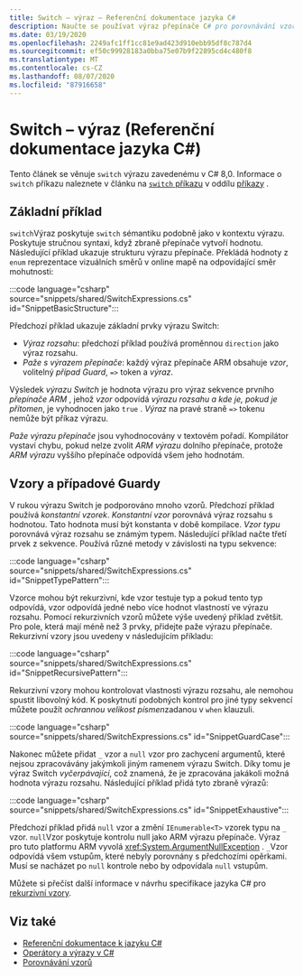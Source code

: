 ```yaml
---
title: Switch – výraz – Referenční dokumentace jazyka C#
description: Naučte se používat výraz přepínače C# pro porovnávání vzorů a jiné introspekce dat.
ms.date: 03/19/2020
ms.openlocfilehash: 2249afc1ff1cc81e9ad423d910ebb95df8c787d4
ms.sourcegitcommit: ef50c99928183a0bba75e07b9f22895cd4c480f8
ms.translationtype: MT
ms.contentlocale: cs-CZ
ms.lasthandoff: 08/07/2020
ms.locfileid: "87916658"
---
```

# <a name="switch-expression-c-reference"></a>Switch – výraz (Referenční dokumentace jazyka C#)

Tento článek se věnuje `switch` výrazu zavedenému v C# 8,0. Informace o `switch` příkazu naleznete v článku na [ `switch` příkazu](../keywords/switch.md) v oddílu [příkazy](../keywords/index.md) .

## <a name="basic-example"></a>Základní příklad

`switch`Výraz poskytuje `switch` sémantiku podobně jako v kontextu výrazu. Poskytuje stručnou syntaxi, když zbraně přepínače vytvoří hodnotu. Následující příklad ukazuje strukturu výrazu přepínače. Překládá hodnoty z `enum` reprezentace vizuálních směrů v online mapě na odpovídající směr mohutnosti:

:::code language="csharp" source="snippets/shared/SwitchExpressions.cs" id="SnippetBasicStructure":::

Předchozí příklad ukazuje základní prvky výrazu Switch:

- *Výraz rozsahu*: předchozí příklad používá proměnnou `direction` jako výraz rozsahu.
- *Paže s výrazem přepínače*: každý výraz přepínače ARM obsahuje *vzor*, volitelný *případ Guard*, `=>` token a *výraz*.

Výsledek *výrazu Switch* je hodnota výrazu pro výraz sekvence prvního *přepínače ARM* , jehož *vzor* odpovídá *výrazu rozsahu* *a kde je, pokud je přítomen*, je vyhodnocen jako `true` . *Výraz* na pravé straně `=>` tokenu nemůže být příkaz výrazu.

*Paže výrazu přepínače* jsou vyhodnocovány v textovém pořadí. Kompilátor vystaví chybu, pokud nelze zvolit *ARM výrazu* dolního přepínače, protože *ARM výrazu* vyššího přepínače odpovídá všem jeho hodnotám.

## <a name="patterns-and-case-guards"></a>Vzory a případové Guardy

V rukou výrazu Switch je podporováno mnoho vzorů. Předchozí příklad používá *konstantní vzorek*. *Konstantní vzor* porovnává výraz rozsahu s hodnotou. Tato hodnota musí být konstanta v době kompilace. *Vzor typu* porovnává výraz rozsahu se známým typem. Následující příklad načte třetí prvek z sekvence. Používá různé metody v závislosti na typu sekvence:

:::code language="csharp" source="snippets/shared/SwitchExpressions.cs" id="SnippetTypePattern":::

Vzorce mohou být rekurzivní, kde vzor testuje typ a pokud tento typ odpovídá, vzor odpovídá jedné nebo více hodnot vlastností ve výrazu rozsahu. Pomocí rekurzivních vzorů můžete výše uvedený příklad zvětšit. Pro pole, která mají méně než 3 prvky, přidejte paže výrazu přepínače. Rekurzivní vzory jsou uvedeny v následujícím příkladu:

:::code language="csharp" source="snippets/shared/SwitchExpressions.cs" id="SnippetRecursivePattern":::

Rekurzivní vzory mohou kontrolovat vlastnosti výrazu rozsahu, ale nemohou spustit libovolný kód. K poskytnutí podobných kontrol pro jiné typy sekvencí můžete použít *ochrannou velikost písmen*zadanou v `when` klauzuli.

:::code language="csharp" source="snippets/shared/SwitchExpressions.cs" id="SnippetGuardCase":::

Nakonec můžete přidat `_` vzor a `null` vzor pro zachycení argumentů, které nejsou zpracovávány jakýmkoli jiným ramenem výrazu Switch. Díky tomu je výraz Switch *vyčerpávající*, což znamená, že je zpracována jakákoli možná hodnota výrazu rozsahu. Následující příklad přidá tyto zbraně výrazů:

:::code language="csharp" source="snippets/shared/SwitchExpressions.cs" id="SnippetExhaustive":::

Předchozí příklad přidá `null` vzor a změní `IEnumerable<T>` vzorek typu na `_` vzor. `null`Vzor poskytuje kontrolu null jako ARM výrazu přepínače. Výraz pro tuto platformu ARM vyvolá <xref:System.ArgumentNullException> . `_`Vzor odpovídá všem vstupům, které nebyly porovnány s předchozími opěrkami. Musí se nacházet po `null` kontrole nebo by odpovídala `null` vstupům.

Můžete si přečíst další informace v návrhu specifikace jazyka C# pro [rekurzivní vzory](~/_csharplang/proposals/csharp-8.0/patterns.md#switch-expression).

## <a name="see-also"></a>Viz také

- [Referenční dokumentace k jazyku C#](../index.md)
- [Operátory a výrazy v C#](index.md)
- [Porovnávání vzorů](../../pattern-matching.md)
